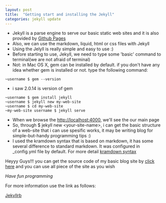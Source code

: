 ```yaml
---
layout: post
title:  "Getting start and installing the Jekyll"
categories: jekyll update
---
```

-	Jekyll is a parse engine to serve our basic static web sites and it is also provided by [Github Pages](https://pages.github.com)
-	Also, we can use the markdown, liquid, html or css files with Jekyll
-	Using the Jelyll is really simple and easy to use :)
-	Before starting to use, Jekyll, we need to type some 'basic' command to terminal(we are not afraid of terminal)
-	Not: in Mac OS X, gem can be installed by default. if you don't have any idea whether gem is installed or not.
type the following command:

```
~username $ gem --version
```

-	i saw 2.0.14 is version of gem

~~~~~~
~username $ gem install jekyll
~username $ jekyll new my-web-site
~username $ cd my-web-site
~my-web-site username $ jekyll serve
~~~~~~

-	When we browse the [http://localhost:4000](http://localhost:4000), we'll see the our main page
-	So, through $ jekyll new \<your-site-name\>, i can get the basic structure of a web-site that i can use spesific works,
it may be writing blog for simple-but-handy programming tips :)
-	I used the kramdown syntax that is based on markdown, it has some several difference to standard markdown. It was configured in _config.yml file by default. For more detail [kramdown syntax](http://kramdown.gettalong.org/syntax.html "kramdown")

Heyyy Guys!!! you can get the source code of my basic blog site by [click here](https://github.com/semihokanpehlivan/semihokanpehlivan.github.io "semihokan") and you can use all piece of the site as you wish

*Have fun programming*

For more information use the link as follows:

[Jekyllrb](https://jekyllrb.com "Jekyllrb")